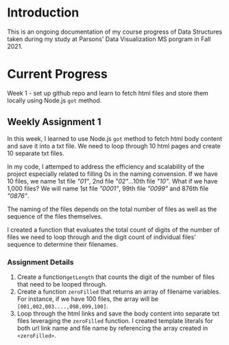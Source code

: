 # Introduction
This is an ongoing documentation of my course progress of Data Structures taken during my study at Parsons' Data Visualization MS porgram in Fall 2021.

# Current Progress

Week 1 - set up github repo and learn to fetch html files and store them locally using Node.js `got` method.


## Weekly Assignment 1

In this week, I learned to use Node.js `got` method to fetch html body content and save it into a txt file.
We need to loop through 10 html pages and create 10 separate txt files.

In my code, I attemped to address the efficiency and scalability of the project especially related to filling 0s in the naming convension. 
If we have 10 files, we name 1st file *"01"*, 2nd file *"02"*...10th file *"10"*. What if we have 1,000 files? We will name 1st file *"0001"*, 99th file *"0099"* and 876th file *"0876"*.

The naming of the files depends on the total number of files as well as the sequence of the files themselves. 

I created a function that evaluates the total count of digits of the number of files we need to loop through and the digit count of individual files' sequence to determine their filenames.


### Assignment Details

1. Create a function`getLength` that counts the digit of the number of files that need to be looped through.
2. Create a function `zeroFilled` that returns an array of filename variables. For instance, if we have 100 files, the array will be `[001,002,003....,098,099,100]`.
3. Loop through the html links and save the body content into separate txt files leveraging the `zeroFilled` function. I created template literals for both url link name and file name by referencing the array created in `<zeroFilled>`.

